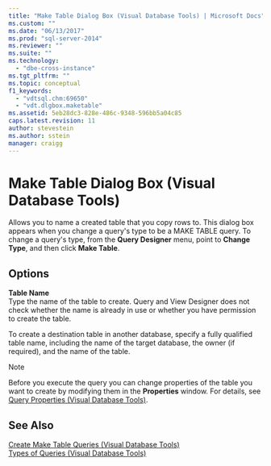 ```yaml
---
title: "Make Table Dialog Box (Visual Database Tools) | Microsoft Docs"
ms.custom: ""
ms.date: "06/13/2017"
ms.prod: "sql-server-2014"
ms.reviewer: ""
ms.suite: ""
ms.technology: 
  - "dbe-cross-instance"
ms.tgt_pltfrm: ""
ms.topic: conceptual
f1_keywords: 
  - "vdtsql.chm:69650"
  - "vdt.dlgbox.maketable"
ms.assetid: 5eb28dc3-828e-486c-9348-596bb5a04c85
caps.latest.revision: 11
author: stevestein
ms.author: sstein
manager: craigg
---
```

# Make Table Dialog Box (Visual Database Tools)
  Allows you to name a created table that you copy rows to. This dialog box appears when you change a query's type to be a MAKE TABLE query. To change a query's type, from the **Query Designer** menu, point to **Change Type**, and then click **Make Table**.  
  
## Options  
 **Table Name**  
 Type the name of the table to create. Query and View Designer does not check whether the name is already in use or whether you have permission to create the table.  
  
 To create a destination table in another database, specify a fully qualified table name, including the name of the target database, the owner (if required), and the name of the table.  
  
> [!NOTE]  
>  Before you execute the query you can change properties of the table you want to create by modifying them in the **Properties** window. For details, see [Query Properties &#40;Visual Database Tools&#41;](visual-database-tools.md).  
  
## See Also  
 [Create Make Table Queries &#40;Visual Database Tools&#41;](create-make-table-queries-visual-database-tools.md)   
 [Types of Queries &#40;Visual Database Tools&#41;](types-of-queries-visual-database-tools.md)  
  
  
